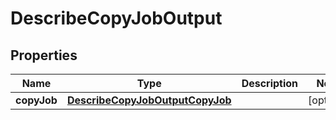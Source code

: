 

# DescribeCopyJobOutput


## Properties

| Name | Type | Description | Notes |
|------------ | ------------- | ------------- | -------------|
|**copyJob** | [**DescribeCopyJobOutputCopyJob**](DescribeCopyJobOutputCopyJob.md) |  |  [optional] |



